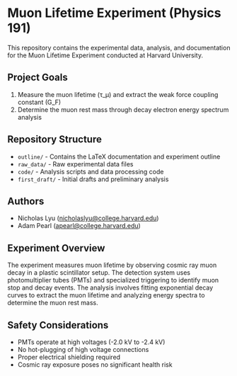 # Muon Lifetime Experiment (Physics 191)

This repository contains the experimental data, analysis, and documentation for the Muon Lifetime Experiment conducted at Harvard University.

## Project Goals

1. Measure the muon lifetime (τ_μ) and extract the weak force coupling constant (G_F)
2. Determine the muon rest mass through decay electron energy spectrum analysis

## Repository Structure

- `outline/` - Contains the LaTeX documentation and experiment outline
- `raw_data/` - Raw experimental data files
- `code/` - Analysis scripts and data processing code
- `first_draft/` - Initial drafts and preliminary analysis

## Authors

- Nicholas Lyu (nicholaslyu@college.harvard.edu)
- Adam Pearl (apearl@college.harvard.edu)

## Experiment Overview

The experiment measures muon lifetime by observing cosmic ray muon decay in a plastic scintillator setup. The detection system uses photomultiplier tubes (PMTs) and specialized triggering to identify muon stop and decay events. The analysis involves fitting exponential decay curves to extract the muon lifetime and analyzing energy spectra to determine the muon rest mass.

## Safety Considerations

- PMTs operate at high voltages (-2.0 kV to -2.4 kV)
- No hot-plugging of high voltage connections
- Proper electrical shielding required
- Cosmic ray exposure poses no significant health risk 